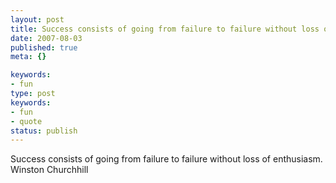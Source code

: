 ```yaml
---
layout: post
title: Success consists of going from failure to failure without loss of enthusiasm.
date: 2007-08-03
published: true
meta: {}

keywords:
- fun
type: post
keywords:
- fun
- quote
status: publish
---
```

Success consists of going from failure to failure without loss of enthusiasm.<br />Winston Churchhill
